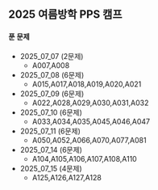 ## 2025 여름방학 PPS 캠프 

#### 푼 문제 
- 2025_07_07 (2문제)
  - A007,A008 
- 2025_07_08 (6문제)
  - A015,A017,A018,A019,A020,A021
- 2025_07_09 (6문제)
  - A022,A028,A029,A030,A031,A032
- 2025_07_10 (6문제)
  - A033,A034,A035,A045,A046,A047
- 2025_07_11 (6문제)
  - A050,A052,A066,A070,A077,A081
- 2025_07_14 (6문제)
  - A104,A105,A106,A107,A108,A110
- 2025_07_15 (4문제)
  - A125,A126,A127,A128 
